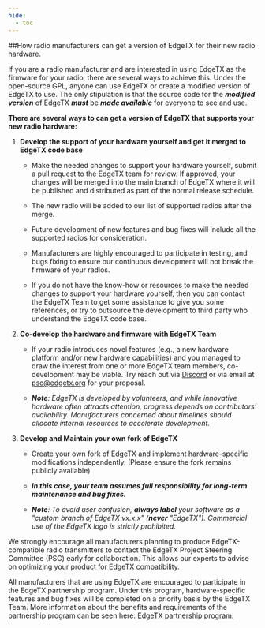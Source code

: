 ```yaml
---
hide:
  - toc
---
```



##How radio manufacturers can get a version of EdgeTX for their new radio hardware.

If you are a radio manufacturer and are interested in using EdgeTX as the firmware for your radio, there are several ways to achieve this. Under the open-source GPL, anyone can use EdgeTX or create a modified version of EdgeTX to use. The only stipulation is that the source code for the ***modified version*** of EdgeTX ***must*** be ***made available*** for everyone to see and use.

**There are several ways to can get a version of EdgeTX that supports your new radio hardware:**

1. **Develop the support of your hardware yourself and get it merged to EdgeTX code base**
   
   - Make the needed changes to support your hardware yourself, submit a pull request to the EdgeTX team for review.  If approved, your changes will be merged into the main branch of EdgeTX where it will be published and distributed as part of the normal release schedule.
   
   - The new radio will be added to our list of supported radios after the merge.
   
   - Future development of new features and bug fixes will include all the supported radios for consideration.
   
   - Manufacturers are highly encouraged to participate in testing, and bugs fixing to ensure our continuous development will not break the firmware of your radios.
   
   - If you do not have the know-how or resources to make the needed changes to support your hardware yourself, then you can contact the EdgeTX Team to get some assistance to give you some references, or try to outsource the development to third party who understand the EdgeTX code base. 

2. **Co-develop the hardware and firmware with EdgeTX Team**

   - If your radio introduces novel features (e.g., a new hardware platform and/or new hardware capabilities) and you managed to draw the interest from one or more EdgeTX team members, co-development may be viable. Try reach out via [Discord](https://discord.gg/wF9wUKnZ6H) or via email at psc@edgetx.org for your proposal.
   
   - ***Note**: EdgeTX is developed by volunteers, and while innovative hardware often attracts attention, progress depends on contributors’ availability. Manufacturers concerned about timelines should allocate internal resources to accelerate development.*

3. **Develop and Maintain your own fork of EdgeTX**
   
   - Create your own fork of EdgeTX and implement hardware-specific modifications independently. (Please ensure the fork remains publicly available)
   
   - ***In this case, your team assumes full responsibility for long-term maintenance and bug fixes.*** 
   
   - ***Note**: To avoid user confusion, **always label** your software as a "custom branch of EdgeTX vx.x.x" (**never** "EdgeTX"). Commercial use of the EdgeTX logo is strictly prohibited.*

We strongly encourage all manufacturers planning to produce EdgeTX-compatible radio transmitters to contact the EdgeTX Project Steering Committee (PSC) early for collaboration. This allows our experts to advise on optimizing your product for EdgeTX compatibility.  

All manufacturers that are using EdgeTX are encouraged to participate in the EdgeTX partnership program.  Under this program, hardware-specific features and bug fixes will be completed on a priority basis by the EdgeTX Team. More information about the benefits and requirements of the partnership program can be seen here: [EdgeTX partnership program.](partnershipprogram.md)

